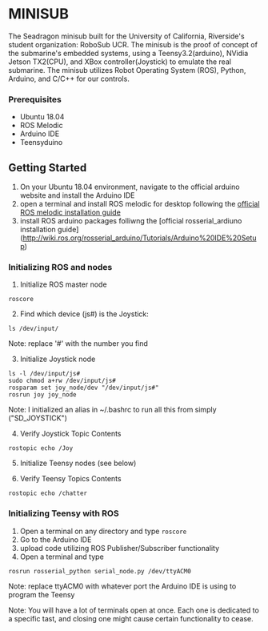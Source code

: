 # MINISUB

The Seadragon minisub built for the University of California, Riverside's student organization: RoboSub UCR. 
The minisub is the proof of concept of the submarine's embedded systems, using a Teensy3.2(arduino), NVidia Jetson TX2(CPU), and XBox controller(Joystick) to emulate the real submarine.
The minisub utilizes Robot Operating System (ROS), Python, Arduino, and C/C++ for our controls.

### Prerequisites

* Ubuntu 18.04
* ROS Melodic
* Arduino IDE
* Teensyduino

## Getting Started

1. On your Ubuntu 18.04 environment, navigate to the official arduino website and install the Arduino IDE 
2. open a terminal and install ROS melodic for desktop following the [official ROS melodic installation guide](http://wiki.ros.org/melodic/Installation/Ubuntu)
3. install ROS arduino packages folliwng the [official rosserial_ardiuno installation guide] (http://wiki.ros.org/rosserial_arduino/Tutorials/Arduino%20IDE%20Setup)

### Initializing ROS and nodes

1. Initialize ROS master node
```
roscore
```

2. Find which device (js#) is the Joystick:
```
ls /dev/input/
```

Note: replace '#' with the number you find

3. Initialize Joystick node
```
ls -l /dev/input/js#
sudo chmod a+rw /dev/input/js#
rosparam set joy_node/dev "/dev/input/js#"
rosrun joy joy_node
```
Note: I initialized an alias in ~/.bashrc to run all this from simply ("SD_JOYSTICK")

4. Verify Joystick Topic Contents
```
rostopic echo /Joy
```
5. Initialize Teensy nodes (see below)

6. Verify Teensy Topics Contents
```
rostopic echo /chatter
```

### Initializing Teensy with ROS

1. Open a terminal on any directory and type
```roscore```
2. Go to the Arduino IDE
3. upload code utilizing ROS Publisher/Subscriber functionality
4. Open a terminal and type 
```
rosrun rosserial_python serial_node.py /dev/ttyACM0
```
Note: replace ttyACM0 with whatever port the Arduino IDE is using to program the Teensy

Note: You will have a lot of terminals open at once. Each one is dedicated to a specific tast, and closing one might cause certain functionality to cease.
